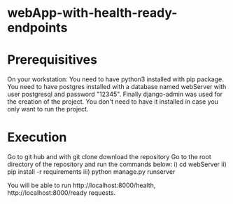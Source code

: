 # webApp-with-health-ready-endpoints

Prerequisitives
================
On your workstation:
You need to have python3 installed with pip package.
You need to have postgres installed with a database named webServer
with user postgresql and password "12345".
Finally django-admin was used for the creation of the project. You don't need to have it installed in case
you only want to run the project.

Execution
===========
Go to git hub and with git clone download the repository
Go to the root directory of the repository and run the commands below:
       i)  cd webServer
       ii) pip install -r requirements
       iii) python manage.py runserver

You will be able to run http://localhost:8000/health, http://localhost:8000/ready requests. 
